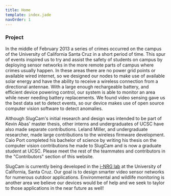 ```yaml
---
title: Home
template: index.jade
navOrder: 1
---
```



### Project

In the middle of February 2013 a series of crimes occurred on the campus of the University
of California Santa Cruz in a short period of time. This spur of events inspired us to try and assist the safety of
students on campus by deploying sensor networks in the more remote parts of campus where crimes usually
happen. In these areas there are no power grid points or available wired internet, so we designed our nodes
to make use of available solar energy and have the ability to receive a wireless connection from a directional antennae. With a large enough rechargeable battery, and efficient device
powering control, our system is able to monitor an area while never needing battery replacements. We found
video sensing gave us the best data set to detect events, so our device makes use of open source computer
vision software to detect anomalies. 

Although SlugCam's initial research and design was intended to be part of Kevin Abas' master thesis, other interns and
undergraduates of UCSC have also made separate contributions. Leland Miller, and undergraduate researcher, made large contributions to the wireless firmware development. Caio Port completed his bachelor of science by writing his thesis on the computer vision contributions he made to SlugCam and is now a graduate student at UCSC. Please meet the rest of the teammates and contributors in the "Contributors" section of this website. 


SlugCam is currently being developed in the [i-NRG lab](http://inrg.cse.ucsc.edu/inrgwiki) at the University of California, Santa Cruz. Our goal is to design smarter video sensor networks for numerous outdoor applications. Environmental and wildlife monitoring is another area we believe our devices would be of help and we seek to taylor to those applications in the near future as well!



